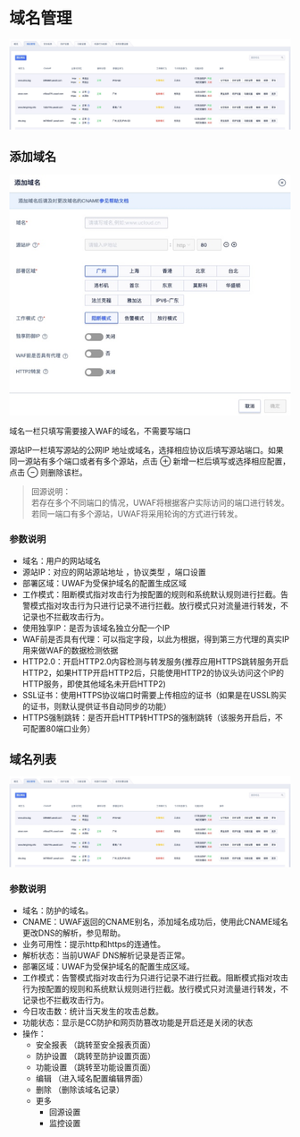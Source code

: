 # 域名管理

![](/images/15971409870678.jpg)


## 添加域名
![](/images/16195057563860.jpg)

域名一栏只填写需要接入WAF的域名，不需要写端口

源站IP一栏填写源站的公网IP 地址或域名，选择相应协议后填写源站端口。如果同一源站有多个端口或者有多个源站，点击 ⊕ 新增一栏后填写或选择相应配置，点击 ⊖ 则删除该栏。

> 回源说明：  
> 若存在多个不同端口的情况，UWAF将根据客户实际访问的端口进行转发。  
> 若同一端口有多个源站，UWAF将采用轮询的方式进行转发。

### 参数说明

  - 域名：用户的网站域名
  - 源站IP：对应的网站源站地址 ，协议类型 ，端口设置
  - 部署区域：UWAF为受保护域名的配置生成区域
  - 工作模式：阻断模式指对攻击行为按配置的规则和系统默认规则进行拦截。告警模式指对攻击行为只进行记录不进行拦截。放行模式只对流量进行转发，不记录也不拦截攻击行为。
  - 使用独享IP：是否为该域名独立分配一个IP
  - WAF前是否具有代理：可以指定字段，以此为根据，得到第三方代理的真实IP用来做WAF的数据检测依据
  - HTTP2.0：开启HTTP2.0内容检测与转发服务(推荐应用HTTPS跳转服务开启HTTP2，如果HTTP开启HTTP2后，只能使用HTTP2的协议头访问这个IP的HTTP服务，即使其他域名未开启HTTP2)
  - SSL证书：使用HTTPS协议端口时需要上传相应的证书（如果是在USSL购买的证书，则默认提供证书自动同步的功能）
  - HTTPS强制跳转：是否开启HTTP转HTTPS的强制跳转（该服务开启后，不可配置80端口业务）


## 域名列表

![](/images/15971409870678.jpg)

### 参数说明

  - 域名：防护的域名。
  - CNAME：UWAF返回的CNAME别名，添加域名成功后，使用此CNAME域名更改DNS的解析，参见帮助。
  - 业务可用性：提示http和https的连通性。
  - 解析状态：当前UWAF DNS解析记录是否正常。
  - 部署区域：UWAF为受保护域名的配置生成区域。
  - 工作模式：告警模式指对攻击行为只进行记录不进行拦截。阻断模式指对攻击行为按配置的规则和系统默认规则进行拦截。放行模式只对流量进行转发，不记录也不拦截攻击行为。
  - 今日攻击数：统计当天发生的攻击总数。
  - 功能状态：显示是CC防护和网页防篡改功能是开启还是关闭的状态
  - 操作：
    * 安全报表 （跳转至安全报表页面）
    * 防护设置 （跳转至防护设置页面）
    * 功能设置 （跳转至功能设置页面）
    * 编辑 （进入域名配置编辑界面）
    * 删除 （删除该域名记录）
    * 更多
       * 回源设置
       * 监控设置
